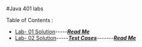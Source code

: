 #Java 401 labs

Table of Contents :
- [Lab- 01 Solution](basics/Main.java)-----[***Read Me***](code401challenges/allReadMe/lab02-README.md)
- [Lab- 02 Solution](basicLibrary/src/main/java/basicLibrary/Library.java)-----[***Test Cases***](basicLibrary/src/test/java/basicLibrary/LibraryTest.java)-------[***Read Me***](allReadMe/lab-01-README.md)

